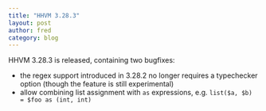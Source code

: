```yaml
---
title: "HHVM 3.28.3"
layout: post
author: fred
category: blog
---
```


HHVM 3.28.3 is released, containing two bugfixes:

- the regex support introduced in 3.28.2 no longer requires a typechecker
  option (though the feature is still experimental)
- allow combining list assignment with `as` expressions, e.g.
  `list($a, $b) = $foo as (int, int)`
